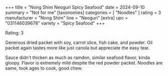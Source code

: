 +++
title = "Nong Shim Neoguri Spicy Seafood"
date = 2024-09-10
summary = "Not for me"
[taxonomies]
categories = [ "Noodles" ]
rating = 3
manufacturer = "Nong Shim"
line = "Neoguri"
[extra]
upc = "031146039678"
variety = "Spicy Seafood"
+++

Rating: 3

Generous dried packet with soy, carrot slice, fish cake, and powder.
Oil packet again tastes more like just canola but appreciate the easy tear.

Sauce didn't thicken as much as ramdon, similar seafood flavor, kinda gloopy.
Flavor is extremely mild despite the red powder packet.
Noodles are same, took ages to cook, good chew.

